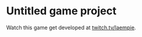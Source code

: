 # Untitled game project

Watch this game get developed at [twitch.tv/laempie](https://twitch.tv/laempie).
